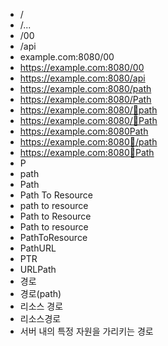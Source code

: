 ﻿- /
- /...
- /00
- /api
- example.com:8080/00
- https://example.com:8080/00
- https://example.com:8080/api
- https://example.com:8080/path
- https://example.com:8080/Path
- https://example.com:8080/📌path
- https://example.com:8080/📌Path
- https://example.com:8080Path
- https://example.com:8080📌/path
- https://example.com:8080📌Path
- P
- path
- Path
- Path To Resource
- path to resource
- Path to Resource
- Path to resource
- PathToResource
- PathURL
- PTR
- URLPath
- 경로
- 경로(path)
- 리소스 경로
- 리소스경로
- 서버 내의 특정 자원을 가리키는 경로
